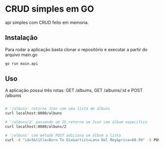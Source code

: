 # CRUD simples em GO

api simples com CRUD feito em memoria.

## Instalação

Para rodar a aplicação basta clonar o repositório e executar a partir do arquivo main.go

```bash
go run main.api
```

## Uso
A aplicação possui três rotas: GET /albums, GET /albums/:id e POST /albums

```bash

# '/albuns' retorna Json com uma lista de álbuns
curl localhost:8080/albuns

# '/albuns/2' passando um ID retorna um Json com álbum especifico 
curl localhost:8080/albuns/2

# '/albuns' com método POST adiciona um álbum a lista
curl -d "id=5&title=Born To Die&artist=Lana Del Rey&price=80.99" -X POST http://localhost:8080/albums
